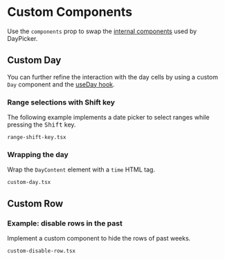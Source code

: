 # Custom Components

Use the `components` prop to swap the [internal components](/api/interfaces/components) used by DayPicker.

## Custom Day

You can further refine the interaction with the day cells by using a custom `Day` component and the [useDay hook](/api/functions/useDay).

### Range selections with Shift key

The following example implements a date picker to select ranges while pressing the <kbd>Shift</kbd> key.

```include
range-shift-key.tsx
```

### Wrapping the day

Wrap the `DayContent` element with a `time` HTML tag.

```include
custom-day.tsx
```

## Custom Row

### Example: disable rows in the past

Implement a custom component to hide the rows of past weeks.

```include
custom-disable-row.tsx
```
